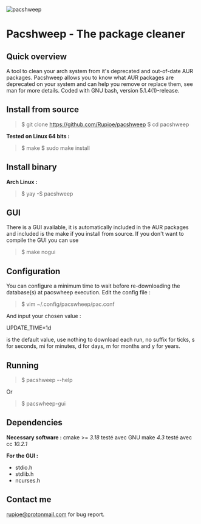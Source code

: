 ![pacshweep](https://user-images.githubusercontent.com/89363735/161449318-2979760e-e44e-4ece-8bcd-56ae3507a13f.png)

# Pacshweep - The package cleaner
## Quick overview
A tool to clean your arch system from it's deprecated and out-of-date AUR packages. Pacshweep allows you to know what AUR packages are deprecated on your system and can help you remove or replace them, see man for more details. Coded with GNU bash, version 5.1.4(1)-release.

## Install from source
>$ git clone https://github.com/Rupioe/pacshweep
>$ cd pacshweep


**Tested on Linux 64 bits :**
>$ make
>$ sudo make install

## Install binary
**Arch Linux :**
>$ yay -S pacshweep

## GUI
There is a GUI available, it is automatically included in the AUR packages and included is the make if you install from source.
If you don't want to compile the GUI you can use
>$ make nogui

## Configuration
You can configure a minimum time to wait before re-downloading the database(s) at pacswheep execution.
Edit the config file :
>$ vim ~/.config/pacswheep/pac.conf

And input your chosen value :

UPDATE_TIME=1d

is the default value, use nothing to download each run, no suffix for ticks, s for seconds, mi for minutes, d for days, m for months and y for years.

## Running

> $ pacshweep --help

Or 

>$ pacswheep-gui


## Dependencies

**Necessary software :**
cmake >= *3.18*
testé avec GNU make *4.3*
testé avec cc *10.2.1*

**For the GUI :**
 - stdio.h  
- stdlib.h  
- ncurses.h

## Contact me
rupioe@protonmail.com for bug report.
